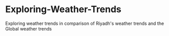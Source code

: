 # Exploring-Weather-Trends
Exploring weather trends in comparison of Riyadh's weather trends and the Global weather trends
